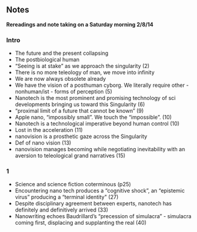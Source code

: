 ## Notes 
**Rereadings and note taking on a Saturday morning 2/8/14**


### Intro


   * The future and the present collapsing
   * The postbiological human
   * “Seeing is at stake” as we approach the singularity (2)
   * There is no more teleology of man, we move into infinity
   *  We are now always obsolete already
   * We have the vision of a posthuman cyborg.  We literally require other - nonhuman/ist - forms of perception (5)
   * Nanotech is the most prominent and promising technology of sci developments bringing us toward this Singularity (6)
   * “proximal limit of a future that cannot be known” (9)
   * Apple nano, “impossibly small”.  We touch the “impossible”.  (10)
   * Nanotech is a technological imperative beyond human control (10)
   * Lost in the acceleration (11)
   * nanovision is a prosthetic gaze across the Singularity
   * Def of nano vision (13) 
   * nanovision manages becoming while negotiating inevitability with an aversion to teleological grand narratives (15)

### 1

   * Science and science fiction coterminous (p25)
   * Encountering nano tech produces a “cognitive shock”, an “epistemic virus” producing a “terminal identity" (27)
   * Despite disciplinary agreement between experts, nanotech has definitely and definitively arrived (33)
   * Nanowriting echoes Baudrillard’s “precession of simulacra” - simulacra coming first, displacing and supplanting the real (40)
